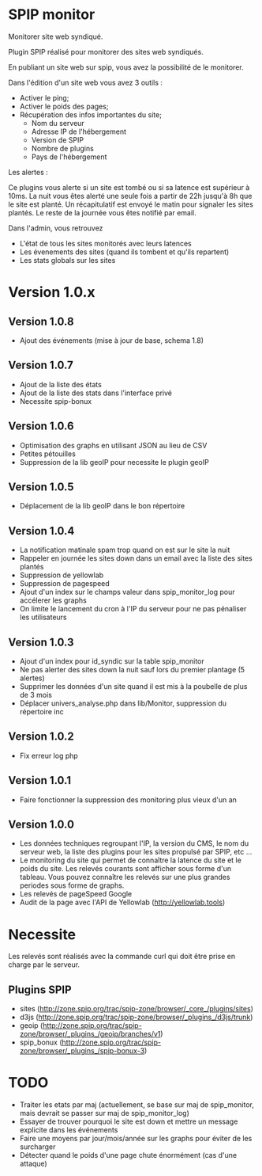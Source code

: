 SPIP monitor
=======

Monitorer site web syndiqué.

Plugin SPIP réalisé pour monitorer des sites web syndiqués.

En publiant un site web sur spip, vous avez la possibilité de le monitorer. 

Dans l'édition d'un site web vous avez 3 outils :

- Activer le ping;
- Activer le poids des pages;
- Récupération des infos importantes du site;
	- Nom du serveur
	- Adresse IP de l'hébergement
	- Version de SPIP 
	- Nombre de plugins
	- Pays de l'hébergement

Les alertes :

Ce plugins vous alerte si un site est tombé ou si sa latence est supérieur à 10ms. La nuit vous êtes alerté une seule fois a partir de 22h jusqu'à 8h que le site est planté. Un récapitulatif est envoyé le matin pour signaler les sites plantés. Le reste de la journée vous êtes notifié par email.

Dans l'admin, vous retrouvez 

- L'état de tous les sites monitorés avec leurs latences
- Les évenements des sites (quand ils tombent et qu'ils repartent)
- Les stats globals sur les sites

# Version 1.0.x

## Version 1.0.8

- Ajout des événements (mise à jour de base, schema 1.8)

## Version 1.0.7

- Ajout de la liste des états
- Ajout de la liste des stats dans l'interface privé
- Necessite spip-bonux 

## Version 1.0.6

- Optimisation des graphs en utilisant JSON au lieu de CSV
- Petites pétouilles
- Suppression de la lib geoIP pour necessite le plugin geoIP

## Version 1.0.5

* Déplacement de la lib geoIP dans le bon répertoire

## Version 1.0.4

* La notification matinale spam trop quand on est sur le site la nuit
* Rappeler en journée les sites down dans un email avec la liste des sites plantés
* Suppression de yellowlab
* Suppression de pagespeed
* Ajout d'un index sur le champs valeur dans spip_monitor_log pour accélerer les graphs
* On limite le lancement du cron à l'IP du serveur pour ne pas pénaliser les utilisateurs

## Version 1.0.3

* Ajout d'un index pour id_syndic sur la table spip_monitor
* Ne pas alerter des sites down la nuit sauf lors du premier plantage (5 alertes)
* Supprimer les données d'un site quand il est mis à la poubelle de plus de 3 mois
* Déplacer univers_analyse.php dans lib/Monitor, suppression du répertoire inc

## Version 1.0.2

* Fix erreur log php

## Version 1.0.1

* Faire fonctionner la suppression des monitoring plus vieux d'un an

## Version 1.0.0

* Les données techniques regroupant l'IP, la version du CMS, le nom du serveur web, la liste des plugins pour les sites propulsé par SPIP, etc ...
* Le monitoring du site qui permet de connaître la latence du site et le poids du site. Les relevés courants sont afficher sous forme d'un tableau. Vous pouvez connaître les relevés sur une plus grandes periodes sous forme de graphs. 
* Les relevés de pageSpeed Google
* Audit de la page avec l'API de Yellowlab (http://yellowlab.tools)

# Necessite

Les relevés sont réalisés avec la commande curl qui doit être prise en charge par le serveur. 

## Plugins SPIP

* sites (http://zone.spip.org/trac/spip-zone/browser/_core_/plugins/sites) 
* d3js (http://zone.spip.org/trac/spip-zone/browser/_plugins_/d3js/trunk)
* geoip (http://zone.spip.org/trac/spip-zone/browser/_plugins_/geoip/branches/v1)
* spip_bonux (http://zone.spip.org/trac/spip-zone/browser/_plugins_/spip-bonux-3)

# TODO

- Traiter les etats par maj (actuellement, se base sur maj de spip_monitor, mais devrait se passer sur maj de spip_monitor_log)
- Essayer de trouver pourquoi le site est down et mettre un message explicite dans les événements
- Faire une moyens par jour/mois/année sur les graphs pour éviter de les surcharger
- Détecter quand le poids d'une page chute énormément (cas d'une attaque)